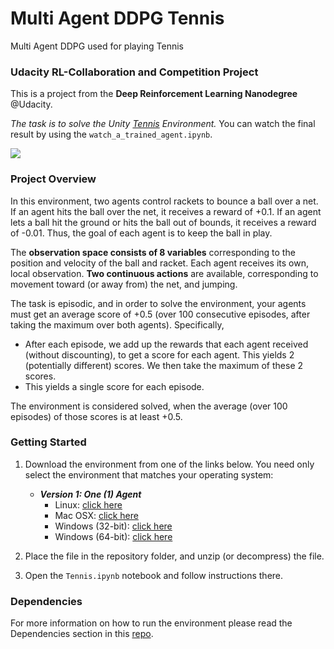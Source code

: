 # Multi Agent DDPG Tennis
Multi Agent DDPG used for playing Tennis

### Udacity RL-Collaboration and Competition Project

This is a project from the **Deep Reinforcement Learning Nanodegree** @Udacity. 

_The task is to solve the Unity [Tennis](https://github.com/Unity-Technologies/ml-agents/blob/master/docs/Learning-Environment-Examples.md#tennis) Environment._
You can watch the final result by using the `watch_a_trained_agent.ipynb`.

![](/results/trained.PNG)


### Project Overview
In this environment, two agents control rackets to bounce a ball over a net. If an agent hits the ball over the net, it receives a reward of +0.1. If an agent lets a ball hit the ground or hits the ball out of bounds, it receives a reward of -0.01. Thus, the goal of each agent is to keep the ball in play.

The **observation space consists of 8 variables** corresponding to the position and velocity of the ball and racket. Each agent receives its own, local observation. **Two continuous actions** are available, corresponding to movement toward (or away from) the net, and jumping.

The task is episodic, and in order to solve the environment, your agents must get an average score of +0.5 (over 100 consecutive episodes, after taking the maximum over both agents). Specifically,

- After each episode, we add up the rewards that each agent received (without discounting), to get a score for each agent. This yields 2 (potentially different) scores. We then take the maximum of these 2 scores.
- This yields a single score for each episode.

The environment is considered solved, when the average (over 100 episodes) of those scores is at least +0.5.


### Getting Started

1. Download the environment from one of the links below.  You need only select the environment that matches your operating system:
    - **_Version 1: One (1) Agent_**
        - Linux: [click here](https://s3-us-west-1.amazonaws.com/udacity-drlnd/P3/Tennis/Tennis_Linux.zip)
        - Mac OSX: [click here](https://s3-us-west-1.amazonaws.com/udacity-drlnd/P3/Tennis/Tennis.app.zip)
        - Windows (32-bit): [click here](https://s3-us-west-1.amazonaws.com/udacity-drlnd/P3/Tennis/Tennis_Windows_x86.zip)
        - Windows (64-bit): [click here](https://s3-us-west-1.amazonaws.com/udacity-drlnd/P3/Tennis/Tennis_Windows_x86_64.zip)

2. Place the file in the repository folder, and unzip (or decompress) the file. 

3. Open the `Tennis.ipynb` notebook and follow instructions there.


### Dependencies
For more information on how to run the environment please read the Dependencies section in this [repo](https://github.com/udacity/deep-reinforcement-learning#dependencies).
